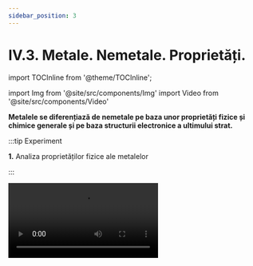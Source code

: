 ```yaml
---
sidebar_position: 3
---
```


# IV.3. Metale. Nemetale. Proprietăți.



import TOCInline from '@theme/TOCInline';

<TOCInline toc={toc} />



import Img from '@site/src/components/Img'
import Video from '@site/src/components/Video'



**Metalele se diferențiază de nemetale pe baza unor proprietăți fizice și chimice generale și pe baza structurii electronice a ultimului strat.**


:::tip Experiment

**1.** Analiza proprietăților fizice ale metalelor 

:::

<Video src="https://www.youtube.com/embed/cilxHIFwh5o" />



**Materiale necesare:** clește metalic, pahar Berzelius cu apă, spirtieră, circuit electric cu baterie, fire și bec, obiecte metalice(Cu, Fe, Al, Zn, Pb, Au, Ag, Hg, Mg), lumânare.

:::warning

Atenție! Mercurul este extrem de toxic ! Nu inhala vaporii săi! Nu îl atinge și nu il gusta! 
  
:::


**Descrierea experimentului:** 

- Observă pentru fiecare metal o serie de proprietăți fizice: culoare, stare de agregare, aspect, plasticitate (ușurința cu care se deformează), duritate (rezistența la rupere).

- Notează în tabel densitățile metalelor (vezi anexă manual).

- Notează în tabel temperaturile lor de topire (vezi anexă manual).

- Verifică conductibilitatea lor electrică cu ajutorul circuitului în care se intercalezi diferitele metale.

- Verifică conductibilitatea lor termică, încălzind corpul metalic pe care ai picurat bobițe de ceară, la un capăt în flacăra unei spirtiere. 


<Video src="https://www.youtube.com/embed/fZ2WRoAQCow" />



<br></br>


:::warning Atenție
Acest experiment se efectuează numai în prezența unui adult!

Când lucrezi cu surse de foc ai grijă să ai părul strâns și să nu porți haine cu mâneci largi!

:::


<br></br>




- Completează tabelul următor


<Img className="img-responsive4" src="chimie/clasa7/capitolul4/4_3_Poza1_TabelDate_Experimentul1_vers2.jpg" width="1000" height="491" />




:::important

**Proprietățile generale ale metalelor:**

- Sunt solide (cu excepția mercurului)

- Au luciu metalic

- Gri-argintii (cu excepția Cu - arămiu și Au - auriu)

- Conductoare termice (permit trecerea căldurii prin ele de la capătul încălzit spre cel neîncălzit, fără deplasare de substanță)

- Conductoare electrice (permit trecerea curentului electric prin ele)

- Marea majoritate a metalelor au temperaturi de topire ridicate

- Marea majoritate a metalelor au densități ridicate

- Sunt maleabile (pot fi trase în foi) și ductile (pot fi trase în fire)

- Insolubile în apă

- Solubile unele în altele în topitură, formând aliaje.


:::


:::note Observaţie

Aliajele sunt amestecuri omogene de metale sau metale cu nemetale, fiind obținute prin amestecarea lor în stare topită. 

Cele mai cunoscute aliaje sunt: 

- fonta (Fe + 1,7-5% C);

- oțelul(Fe + 0,3-2% C);

- alama (Cu-Zn);

- bronzul (Cu-Sn);

- aliaj de lipit metale (Pb-Sn);

- duraluminiul (Al-Cu-Mg-Mn) etc.
  

:::




<Video src="https://www.youtube.com/embed/IFVwokN0_UI" />






<br></br>
<br></br>








:::tip Experiment

**2.** Analiza proprietăților fizice ale nemetalelor 

:::

<Video src="https://www.youtube.com/embed/0bgXM5ZIAj4" />



**Materiale necesare:** pahar Berzelius cu apă, circuit electric cu baterie, fire și bec, nemetale: oxigen, azot, sulf, carbon (grafit, diamant), clor, iod, brom.

:::warning

Atenție! Clorul, bromul şi iodul sunt substanţe toxice şi iritante pentru plămâni ! Nu inhala vaporii lor! Nu le atinge și nu le gusta! 
  
:::




**Descrierea experimentului:** 


- Observă pentru fiecare nemetal o serie de proprietăți fizice: culoare, stare de agregare, aspect, plasticitate (ușurința cu care se deformează), duritate (rezistența la rupere).

- Notează în tabel temperaturile lor de topire și densitățile lor.

- Verifică conductibilitatea lor electrică cu ajutorul circuitului în care se intercalează diferitele nemetale solide.

- Completează tabelul următor



<Img className="img-responsive4" src="chimie/clasa7/capitolul4/4_3_Poza2_TabelDate_Experimentul2_vers2.jpg" width="1000" height="521" />




:::important

**Proprietățile generale ale nemetalelor:**

- Sunt solide (iod, carbon, sulf, fosfor, siliciu), lichide (bromul) și gazoase (hidrogen, oxigen, azot, fluor, clor).

- Nu au luciu (cu excepția diamantului, grafitului și iodului).

- Incolore sau divers colorate.

- Izolatoare termice (cu excepția diamantului) și electrice (cu excepția grafitului).

- Nu sunt maleabile și ductile.
 
- Multe nemetale au temperaturi de topire foarte mici (cu excepția diamantului).

- Multe nemetale au densități mici.

- Insolubile în apă (cu excepția oxigenului, azotului și clorului).

- Nemetalele solide sunt casante (se sparg).


:::




<br></br>
<br></br>


